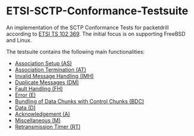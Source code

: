 # ETSI-SCTP-Conformance-Testsuite
An implementation of the SCTP Conformance Tests for packetdrill according to
[ETSI TS 102 369](http://www.etsi.org/deliver/etsi_ts/102300_102399/102369/01.01.01_60/ts_102369v010101p.pdf).
The initial focus is on supporting FreeBSD and Linux.

The testsuite contains the following main functionalities:
* [Association Setup (AS)](sctp-as-tests/README.md)
* [Association Termination (AT)](sctp-at-tests/README.md)
* [Invalid Message Handling (IMH)](sctp-imh-tests/README.md)
* [Duplicate Messages (DM)](sctp-dm-tests/README.md)
* [Fault Handling (FH)](sctp-fh-tests/README.md)
* [Error (E)](sctp-e-tests/README.md)
* [Bundling of Data Chunks with Control Chunks (BDC)](sctp-bdc-tests/README.md)
* [Data (D)](sctp-d-tests/README.md)
* [Acknowledgement (A)](sctp-a-tests/README.md)
* [Miscellaneous (M)](sctp-m-tests/README.md)
* [Retransmission Timer (RT)](sctp-rt-tests/README.md)


